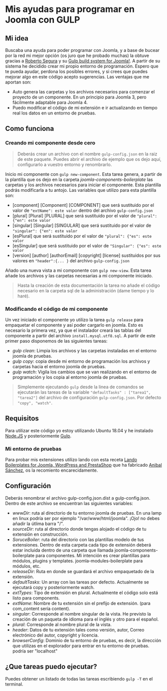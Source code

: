 # Mis ayudas para programar en Joomla con GULP

## Mi idea
Buscaba una ayuda para poder programar con Joomla, y a base de bucear por la red mi mejor opción (os juro que he probado muchas) la obtuve gracias a [Roberto Segura](https://github.com/phproberto/) y su [Gulp build system for Joomla!](https://github.com/phproberto/joomla-gulp). A partir de su sistema he decidido crear mi propio entorno de programación. Espero que te pueda ayudar, perdona los posibles errores, y si crees que puedes mejorar algo en este código acepto sugerencias.
Las ventajas que me aportan son:
* Auto genera las carpetas y los archivos necesarios para comenzar el proyecto de un componente. En un principio para Joomla 3, pero fácilmente adaptable para Joomla 4.
* Puedo modificar el código de mi extensión e ir actualizando en tiempo real los datos en un entorno de pruebas.

## Como funciona

### Creando mi componente desde cero
> Deberás crear un archivo con el nombre `gulp-config.json` en la raiz de este paquete. Puedes abrir el archivo de ejemplo que os dejo aquí, configurarlo a vuestro entorno y renombrarlo.

Inicio mi componente con `gulp new-component`. Esta tarea genera, a partir de la plantilla que os dejo en la carpeta *joomla-components-boilerplate* las carpetas y los archivos necesarios para iniciar el componente. Esta plantilla podrás modificarla a tu antojo. Las variables que utilizo para esta plantilla son:
* [component] [Component] [COMPONENT] que será sustituido por el valor de `"extName": este valor` dentro del archivo `gulp-config.json`
* [plural] [Plural] [PLURAL] que será sustituido por el valor de `"plural": {"en": este valor `
* [singular] [Singular] [SINGULAR] que será sustituido por el valor de `"singular": {"en": este valor `
* [esPlural] que será sustituido por el valor de `"plural": {"es": este valor`
* [esSingular] que será sustituido por el valor de `"Singular": {"es": este valor`
* [version] [author] [authorEmail] [copyright] [license] sustituidos por sus valores en `"header":{... }` del archivo `gulp-config.json`

Añado una nueva vista a mi componente con `gulp new-view`. Esta tarea añade los archivos y las carpetas necesarias a mi componente iniciado.
> Hasta la creación de esta documentación la tarea no añade el código necesario en la carpeta sql de la administración (dame tiempo y lo haré).

### Modificando el código de mi componente
Un vez iniciado el componente yo utilizo la tarea `gulp release` para empaquetar el componente y así poder cargarlo en joomla. Esto es necesario la primera vez, ya que el instalador creará las tablas del componente a partir del archivo `install.mysql.utf8.sql`.
A partir de este primer paso disponemos de las siguientes tareas:
* *gulp clean*: Limpia los archivos y las carpetas instaladas en el entorno joomla de pruebas.
* *gulp copy*: copia desde mi entorno de programación los archivos y carpetas hacia el entorno joomla de pruebas.
* *gulp watch*: Vigila los cambios que se van realizando en el entorno de programación y los copia al entorno joomla de pruebas.

> Simplemente ejecutando `gulp` desde la linea de comandos se ejecutarán las tareas de la variable `"defaultTasks" : ["tarea1", "tarea2"]` del archivo de configuración `gulp-config.json`. Por defecto `"copy", "watch"`.

## Requisitos
Para utilizar este código yo estoy utilizando Ubuntu 18.04 y he instalado [Node.JS](http://nodejs.org/) y posteriormente [Gulp](http://gulpjs.com/).

### Mi entorno de pruebas
Para probar mis extensiones utilizo lando con esta receta [Lando Boilerplates for Joomla, WordPress and PrestaShop](https://github.com/anibalsanchez/lando-boilerplates-for-joomla-wordpress-and-prestashop) que ha fabricado [Anibal Sánchez](https://github.com/anibalsanchez/), os la recomiento encarecidamente.


## Configuración
Deberás renombrar el archivo gulp-config.json.dist a gulp-config.json.
Dentro de este archivo se encuentran las siguientes variables:
* *wwwDir*: ruta al directorio de tu entorno joomla de pruebas. En una lamp en linux podría ser por ejemplo "/var/www/html/joomla". ¡Ojo! no debes añadir la útlima barra "/".
* *sourceDir*: ruta al directorio donde tengas alojado el código de tu extensión en construcción.
* *SoruceBoiler*: ruta del directorio con las plantillas modelo de tus extensiones. Dentro de esta carpeta cada tipo de extensión deberá estar incluida dentro de una carpeta que llamada joomla-components-boilerplate para componentes. Mi intención es crear plantillas para módulos, plugins y templates. joomla-modules-boilerplate para módulos, etc.
* *releaseDir*: Ruta en donde se guardará el archivo empaquetado de la extensión.
* *defaultTasks*: Un array con las tareas por defecto. Actualmente se ejecutará copy y posteriormente watch.
* *extTypes*: Tipo de extensión en plural. Actualmente el código solo está listo para components.
* *extName*: Nombre de tu extensión sin el prefijo de extensión. (para com_content sería content).
* *singular*: Corresponde al nombre singular de la vista. He previsto la creación de un paqueta de idioma para el inglés y otro para el español.
* *plural*: Corresponde al nombre plural de la vista.
* *header*: Datos de tu extensión tales como versión, autor, Correo electrónico del autor, copyright y licencia.
* *browserConfig*: Dominio de tu entorno de pruebas, es decir, la dirección que utilizas en el explorador para entrar en tu entorno de pruebas. podría ser "localhost"

## ¿Que tareas puedo ejecutar?

Puedes obtener un listado de todas las tareas escribiendo `gulp -T` en el terminal.

